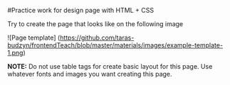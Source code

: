 #Practice work for design page with HTML + CSS

Try to create the page that looks like on the following image

![Page template]
(https://github.com/taras-budzyn/frontendTeach/blob/master/materials/images/example-template-1.png)

**NOTE:** Do not use table tags for create basic layout for this page. Use whatever fonts and images you want creating this page.
